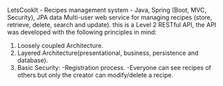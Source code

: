 LetsCookIt - Recipes management system - Java, Spring (Boot, MVC, Security), JPA data
Multi-user web service for managing recipes  (store, retrieve, delete, search and update).
this is a Level 2 RESTful API, the API was developed with the following principles in mind:
1. Loosely coupled Architecture.
2. Layered Architecture(presentational, business, persistence and database).
3. Basic Security:
 -Registration process.
 -Everyone can see recipes of others but only the creator can modify/delete a recipe.
